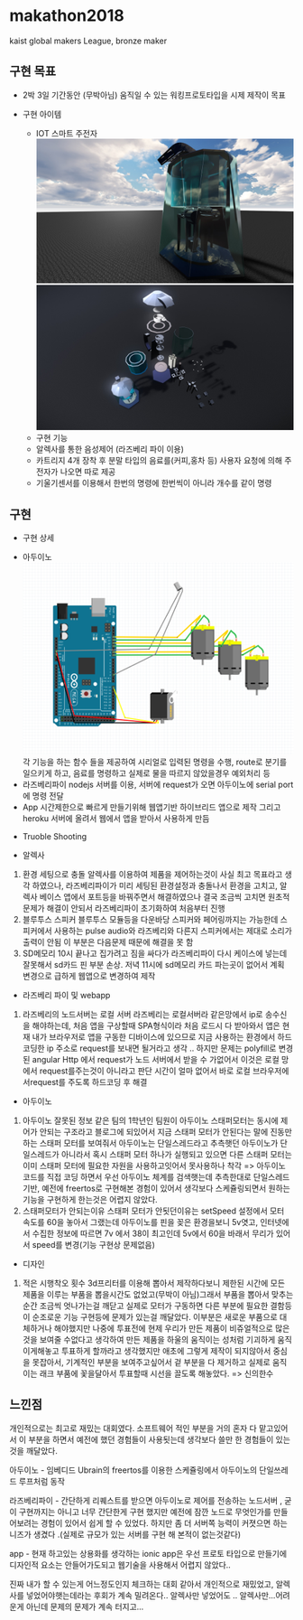 # makathon2018
kaist global makers League, bronze maker

## 구현 목표
* 2박 3일 기간동안 (무박아님) 움직일 수 있는 워킹프로토타입을 시제 제작이 목표

* 구현 아이템

  - IOT 스마트 주전자
![시제품 예상 이미지1](https://github.com/moonchanyong/makathon2018/blob/master/imgs/home1.jpg?raw=true)
![시제품 예상 이미지2](https://github.com/moonchanyong/makathon2018/blob/master/imgs/home2.jpg?raw=true)
  - 구현 기능
  + 알렉사를 통한 음성제어 (라즈베리 파이 이용)
  + 카트리지 4개 장착 후 분말 타입의 음료를(커피,홍차 등) 사용자 요청에 의해  주전자가 나오면 따로 제공
  + 기울기센서를 이용해서 한번의 명령에 한번씩이 아니라 개수를 같이 명령
## 구현
  * 구현 상세
  + 아두이노
  ![아두이노 레이아웃](https://github.com/moonchanyong/makathon2018/blob/master/imgs/rayout.png?raw=true)
  각 기능을 하는 함수 들을 제공하여 시리얼로 입력된 명령을 수행, route로 분기를 일으키게 하고, 음료를 명령하고 실제로 물을 따르지 않았을경우 예외처리 등
  + 라즈베리파이
  nodejs 서버를 이용, 서버에 request가 오면 아두이노에 serial port에 명령 전달
  + App
  시간제한으로 빠르게 만들기위해 웹앱기반 하이브리드 앱으로 제작
  그리고 heroku 서버에 올려서 웹에서 앱을 받아서 사용하게 만듬

  * Truoble Shooting

  - 알렉사
  1. 환경 세팅으로 충돌
  알렉사를 이용하여 제품을 제어하는것이 사실 최고 목표라고 생각 하였으나, 라즈베리파이가 미리 세팅된 환경설정과 충돌나서 환경을 고치고, 알렉사 베이스 앱에서 포트등을 바꿔주면서 해결하였으나 결국 조금씩 고치면 원초적 문제가 해결이 안되서 라즈베리파이 초기화하여 처음부터 진행
  2. 블루투스 스피커
  블루투스 모듈등을 다운바당 스피커와 페어링까지는 가능한데 스피커에서 사용하는 pulse audio와 라즈베리와 다른지 스피커에서는 제대로 소리가 출력이 안됨
  이 부분은 다음문제 때문에 해결을 못 함
  3. SD메모리
  10시 끝나고 집가려고 짐을 싸다가 라즈베리파이 다시 케이스에 넣는데 잘못해서 sd카드 핀 부분 손상. 저녁 11시에 sd메모리 카드 파는곳이 없어서 계획 변경으로 급하게 웹앱으로 변경하여 제작

  - 라즈베리 파이 및 webapp
  1. 라즈베리의 노드서버는 로컬 서버
  라즈베리는 로컬서버라 같은망에서 ip로 송수신을 해야하는데, 처음 앱을 구상할때 SPA형식이라 처음 로드시 다 받아와서 앱은 현재 내가 브라우저로 앱을 구동한 디바이스에 있으므로 지금 사용하는 환경에서 하드코딩한 ip 주소로 request를 보내면 될거라고 생각 .. 하지만 문제는 polyfill로 변경된 angular Http 에서 request가 노드 서버에서 받을 수 가없어서 이것은 로컬 망에서 request를주는것이 아니라고 판단 시간이 얼마 없어서 바로 로컬 브라우저에서request를 주도록 하드코딩 후 해결

  - 아두이노
  1. 아두이노 잘못된 정보
  같은 팀의 1학년인 팀원이 아두이노 스태퍼모터는 동시에 제어가 안되는 구조라고 블로그에 되있어서 지금 스태퍼 모터가 안된다는 말에 진동만 하는 스태퍼 모터를 보여줘서 아두이노는 단일스레드라고 추측햇던 아두이노가 단일스레드가 아니라서 혹시 스태퍼 모터 하나가 실행되고 있으면 다른 스태퍼 모터는 이미 스태퍼 모터에 필요한 자원을 사용하고잇어서 못사용하나 착각
  => 아두이노 코드를 직접 코딩 하면서 우선 아두이노 체계를 검색햇는데 추측한대로 단일스레드 기반, 예전에 freertos로 구현해본 경험이 있어서 생각보다 스케쥴링되면서 원하는 기능을 구현하게 한는것은 어렵지 않았다.
  2. 스태퍼모터가 안되는이유
  스태퍼 모터가 안됫던이유는 setSpeed 설정에서 모터 속도를 60을 놓아서 그랬는데 아두이노를 핀을 꽂은 환경을보니 5v엿고, 인터넷에서 수집한 정보에 따르면 7v 에서 38이 최고인데 5v에서 60을 바래서 무리가 있어서 speed를 변경(기능 구현상 문제없음)

  - 디자인
  1. 적은 시행착오 횟수
  3d프리터를 이용해 뽑아서 제작하다보니 제한된 시간에 모든 제품을 이루는 부품을 뽑을시간도 없었고(무박이 아님)그래서 부품을 뽑아서 맞추는순간 조금씩 엇나가는걸 깨닫고 실제로 모터가 구동하면 다른 부분에 필요한 결함등이 순조로운 기능 구현등에 문제가 있는걸 깨달았다. 이부분은 새로운 부품으로 대체하거나 해야했지만 나중에 투표전에 현제 우리가 만든 제품이 비쥬얼적으로 많은것을 보여줄 수없다고 생각하여 만든 제품을 하울의 움직이는 성처럼 기괴하게 움직이게해놓고 투표하게 할까라고 생각했지만 애초에 그렇게 제작이 되지않아서 중심을 못잡아서, 기계적인 부분을 보여주고싶어서 겉 부분을 다 제거하고 실제로 움직이는 래크 부품에 꽃을달아서 투표할때 시선을 끌도록 해놓았다. => 신의한수


## 느낀점

개인적으로는 최고로 재밌는 대회였다. 소프트웨어 적인 부분을 거의 혼자 다 맡고있어서 이 부분을 하면서 예전에 했던 경험들이 사용됫는데 생각보다 쓸만 한 경험들이 있는것을 깨달았다.

아두이노 - 임베디드 Ubrain의  freertos를 이용한 스케쥴링에서 아두이노의 단일쓰레드 루프처럼 동작

라즈베리파이 - 간단하게 리퀘스트를 받으면 아두이노로 제어를 전송하는 노드서버 , 굳이 구현까지는 아니고 너무 간단한게 구현 했지만 예전에 잠깐 노드로 무엇인가를 만들어보려는 경험이 있어서 쉽게 할 수 있었다. 하지만 좀 더 서버쪽 능력이 커졋으면 하는 니즈가 생겼다 .(실제로 규모가 있는 서버를 구현 해 본적이 없는것같다)

app - 현재 하고있는 상용화를 생각하는 ionic app은 우선 프로토 타입으로 만들기에 디자인적 요소는 안들어가도되고 웹기술을 사용해서 어렵지 않았다..

진짜 내가 할 수 있는게 어느정도인지 체크하는 대회 같아서 개인적으로 재밌었고, 알렉사를 넣었어야햇는데라는 후회가 계속 밀려온다.. 알렉사만 넣었어도 .. 알렉사만...어려운게 아닌데 문제의 문제가 계속 터지고...